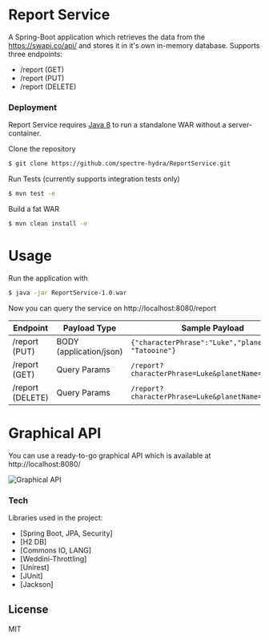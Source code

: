 # Report Service

A Spring-Boot application which retrieves the data from the https://swapi.co/api/ and stores it in it's own in-memory database.
Supports three endpoints:

  - /report (GET)
  - /report (PUT)
  - /report (DELETE)


### Deployment

Report Service requires [Java 8](https://www.oracle.com/technetwork/java/javase/overview/java8-2100321.html) to run a standalone WAR without a server-container.

Clone the repository

```sh
$ git clone https://github.com/spectre-hydra/ReportService.git
```


Run Tests (currently supports integration tests only)
```sh
$ mvn test -e
```

Build a fat WAR

```sh
$ mvn clean install -e
```


# Usage

Run the application with

```sh
$ java -jar ReportService-1.0.war
```

Now you can query the service on http://localhost:8080/report

| Endpoint | Payload Type | Sample Payload |
| ------ | ------ | ------ |
| /report (PUT) | BODY (application/json) | `{"characterPhrase":"Luke","planetName": "Tatooine"}` |
| /report (GET) | Query Params | `/report?characterPhrase=Luke&planetName=Tatooine` |
| /report (DELETE) | Query Params | `/report?characterPhrase=Luke&planetName=Tatooine` |

# Graphical API

You can use a ready-to-go graphical API which is available at http://localhost:8080/

![Graphical API](https://i.imgur.com/oL8Hndj.png)

### Tech

Libraries used in the project:

* [Spring Boot, JPA, Security]
* [H2 DB] 
* [Commons IO, LANG] 
* [Weddini-Throttling] 
* [Unirest] 
* [JUnit] 
* [Jackson]


License
----

MIT